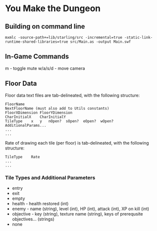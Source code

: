 # You Make the Dungeon

## Building on command line
```
mxmlc -source-path+=lib/starling/src -incremental=true -static-link-runtime-shared-libraries=true src/Main.as -output Main.swf
```

## In-Game Commands
m - toggle mute
w/a/s/d - move camera

## Floor Data

Floor data text files are tab-delineated, with the following structure:
```
FloorName
NextFloorName (must also add to Utils constants)
FloorXDimension	FloorYDimension
CharInitialX	CharInitialY
TileType	x	y	nOpen?	sOpen?	eOpen?	wOpen?	AdditionalParams...
...
...
```

Rate of drawing each tile (per floor) is tab-delineated, with the following structure:
```
TileType	Rate
...
...
```

### Tile Types and Additional Parameters
* entry
* exit
* empty
* health - health restored (int)
* enemy - name (string), level (int), HP (int), attack (int), XP on kill (int)
* objective - key (string), texture name (string), keys of prerequsite objectives... (strings)
* none
